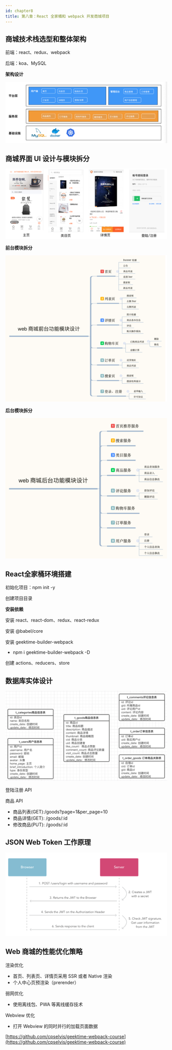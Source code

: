 ```yaml
---
id: chapter8
title: 第八章：React 全家桶和 webpack 开发商城项目
---
```


## 商城技术栈选型和整体架构

前端：react、redux、webpack

后端：koa、MySQL

**架构设计**

![imgs/2020-04-12_23.22.33.png](imgs/2020-04-12_23.22.33.png)

## 商城界⾯ UI 设计与模块拆分

![imgs/2020-04-12_23.25.17.png](imgs/2020-04-12_23.25.17.png)

**前台模块拆分**

![imgs/2020-04-12_23.26.35.png](imgs/2020-04-12_23.26.35.png)

**后台模块拆分**

![imgs/2020-04-12_23.27.17.png](imgs/2020-04-12_23.27.17.png)

## React全家桶环境搭建

初始化项⽬：npm init -y

创建项⽬目录

**安装依赖**

安装 react、react-dom、redux、react-redux

安装 @babel/core

安装 geektime-builder-webpack

- npm i geektime-builder-webpack -D

创建 actions、reducers、store

## 数据库实体设计

![imgs/2020-04-13_15.10.55.png](imgs/2020-04-13_15.10.55.png)

登陆注册 API

商品 API

- 商品列表(GET):/goods?page=1&per_page=10
- 商品详情(GET): /goods/:id
- 修改商品(PUT): /goods/:id

## JSON Web Token 工作原理

![imgs/2020-04-13_15.26.54.png](imgs/2020-04-13_15.26.54.png)

## Web 商城的性能优化策略

渲染优化

- ⾸页、列表页、详情页采用 SSR 或者 Native 渲染
- 个⼈中心页预渲染（prerender）

弱⽹优化

- 使用离线包、PWA 等离线缓存技术

Webview 优化

- 打开 Webview 的同时并行的加载页面数据

[https://github.com/cpselvis/geektime-webpack-course](https://github.com/cpselvis/geektime-webpack-course)